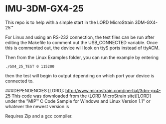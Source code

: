 IMU-3DM-GX4-25
==============

This repo is to help with a simple start in the LORD MicroStrain 3DM-GX4-25&trade;

For Linux and using an RS-232 connection, the test files can be run after editing the Makefile
to comment out the USB_CONNECTED variable. Once this is commented out, the device will look on ttyS ports
instead of ttyACM. 

Then from the Linux Examples folder, you can run the example by entering

```
./GX4_25_TEST 0 115200
```

then the test will begin to output depending on which port your device is connected to.

###DEPENDENCIES
[LORD]: http://www.microstrain.com/inertial/3dm-gx4-25
This code was downloaded from the (LORD MicroStrain site)[LORD] under the "MIP™ C Code Sample for Windows and Linux Version 1.1" or whatever the newest version is

Requires Zip and a gcc compiler.

